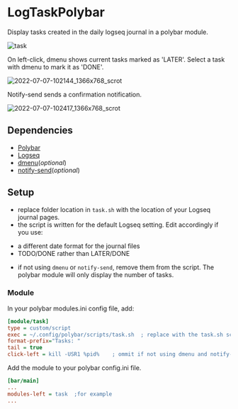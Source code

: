 # LogTaskPolybar
Display tasks created in the daily logseq journal in a polybar module.

![task](https://user-images.githubusercontent.com/64380798/177726027-e901af62-f3fc-471c-98ac-0f5e16212331.png)


On left-click, dmenu shows current tasks marked as 'LATER'. Select a task with dmenu to mark it as 'DONE'.

![2022-07-07-102144_1366x768_scrot](https://user-images.githubusercontent.com/64380798/177727142-48d8b9c8-0b8a-4535-9b2e-36c673fa9a9d.png)

Notify-send sends a confirmation notification.

![2022-07-07-102417_1366x768_scrot](https://user-images.githubusercontent.com/64380798/177727795-dc13bc52-2d74-4efc-b964-69f3ec693813.png)


## Dependencies
* [Polybar](https://github.com/polybar/polybar)
* [Logseq](https://logseq.com/)
* [dmenu](https://tools.suckless.org/dmenu/)(_optional_)
* [notify-send](https://man.archlinux.org/man/notify-send.1.en)(_optional_)

## Setup
* replace folder location in ``task.sh`` with the location of your Logseq journal pages.
* the script is written for the default Logseq setting. Edit accordingly if you use:
- a different date format for the journal files
- TODO/DONE rather than LATER/DONE
* if not using ``dmenu`` or ``notify-send``, remove them from the script. The polybar module will only display the number of tasks.

### Module

In your polybar modules.ini config file, add:
```ini
[module/task]
type = custom/script
exec = ~/.config/polybar/scripts/task.sh  ; replace with the task.sh script location.
format-prefix="Tasks: "
tail = true
click-left = kill -USR1 %pid%    ; ommit if not using dmenu and notify-send.
```

Add the module to your polybar config.ini file.
```ini
[bar/main]
...
modules-left = task  ;for example
...
```
